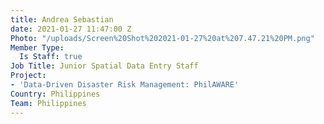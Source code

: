 ```yaml
---
title: Andrea Sebastian
date: 2021-01-27 11:47:00 Z
Photo: "/uploads/Screen%20Shot%202021-01-27%20at%207.47.21%20PM.png"
Member Type:
  Is Staff: true
Job Title: Junior Spatial Data Entry Staff
Project:
- 'Data-Driven Disaster Risk Management: PhilAWARE'
Country: Philippines
Team: Philippines
---
```


